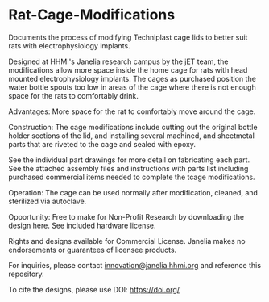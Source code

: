 # Rat-Cage-Modifications
Documents the process of modifying Techniplast cage lids to better suit rats with electrophysiology implants.

Designed at HHMI's Janelia research campus by the jET team, the modifications allow more space inside the home cage for rats with head mounted electrophysiology implants. The cages as purchased position the water bottle spouts too low in areas of the cage where there is not enough space for the rats to comfortably drink.  

Advantages: More space for the rat to comfortably move around the cage. 

Construction: The cage modifications include cutting out the original bottle holder sections of the lid, and installing several machined, and sheetmetal parts that are riveted to the cage and sealed with epoxy. 

See the individual part drawings for more detail on fabricating each part. See the attached assembly files and instructions with parts list including purchased commercial items needed to complete the tcage modifications.

Operation: The cage can be used normally after modification, cleaned,  and sterilized via autoclave.

Opportunity: Free to make for Non-Profit Research by downloading the design here. See included hardware license.

Rights and designs available for Commercial License. Janelia makes no endorsements or guarantees of licensee products.

For inquiries, please contact innovation@janelia.hhmi.org and reference this repository.

To cite the designs, please use DOI: https://doi.org/
